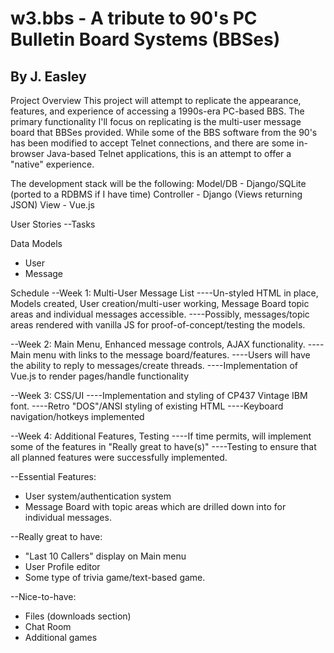w3.bbs - A tribute to 90's PC Bulletin Board Systems (BBSes)
============================================================

## By J. Easley  

Project Overview
This project will attempt to replicate the appearance, features, and experience of accessing a 1990s-era PC-based BBS. The primary functionality I'll focus on replicating is the multi-user message board that BBSes provided. While some of the BBS software from the 90's has been modified to accept Telnet connections, and there are some in-browser Java-based Telnet applications, this is an attempt to offer a "native" experience.

The development stack will be the following:
Model/DB - Django/SQLite (ported to a RDBMS if I have time)
Controller - Django (Views returning JSON)
View - Vue.js  

User Stories
--Tasks

Data Models
* User
* Message

Schedule
--Week 1: Multi-User Message List
----Un-styled HTML in place, Models created, User creation/multi-user working, Message Board topic areas and individual messages accessible.
----Possibly, messages/topic areas rendered with vanilla JS for proof-of-concept/testing the models.

--Week 2: Main Menu, Enhanced message controls, AJAX functionality.
----Main menu with links to the message board/features.
----Users will have the ability to reply to messages/create threads.
----Implementation of Vue.js to render pages/handle functionality

--Week 3: CSS/UI
----Implementation and styling of CP437 Vintage IBM font.
----Retro "DOS"/ANSI styling of existing HTML
----Keyboard navigation/hotkeys implemented

--Week 4: Additional Features, Testing
----If time permits, will implement some of the features in "Really great to have(s)"
----Testing to ensure that all planned features were successfully implemented.

--Essential Features:
* User system/authentication system
* Message Board with topic areas which are drilled down into for individual messages.

--Really great to have:
* "Last 10 Callers" display on Main menu
* User Profile editor
* Some type of trivia game/text-based game.

--Nice-to-have:
* Files (downloads section)
* Chat Room
* Additional games
